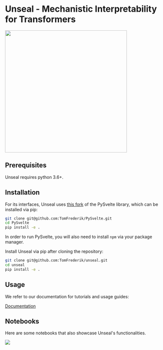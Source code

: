 # Unseal - Mechanistic Interpretability for Transformers

<!-- include logo image -->
<img src="https://github.com/TomFrederik/unseal/blob/main/docs/images/logo.png" width="400">

## Prerequisites

Unseal requires python 3.6+.


## Installation

For its interfaces, Unseal uses [this fork](https://github.com/TomFrederik/pysvelte) of the PySvelte library, which can be installed via pip:

```sh
git clone git@github.com:TomFrederik/PySvelte.git
cd PySvelte
pip install -e .
```

In order to run PySvelte, you will also need to install ``npm`` via your package manager.

Install Unseal via pip after cloning the repository:

```sh
git clone git@github.com:TomFrederik/unseal.git
cd unseal
pip install -e .
```

## Usage

We refer to our documentation for tutorials and usage guides:

[Documentation](https://unseal.readthedocs.io/en/latest/)


## Notebooks

Here are some notebooks that also showcase Unseal's functionalities.

<a href="https://colab.research.google.com/drive/1Y1y2GnDT-Uzvyp8pUWWXt8lEfHWxje3b?usp=sharing">
    <img src="https://github.com/TomFrederik/unseal/blob/main/docs/images/notebook_images/inspectgpt2_card.png">
</a>
